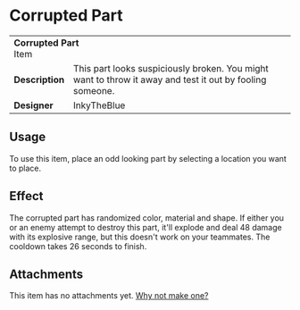# Corrupted Part
<table>
  <tbody>
    <tr>
      <td colspan="2">
        <b>Corrupted Part</b>
        <section>Item</section>
      </td>
    </tr>
    <tr>
      <td>
        <b>Description</b>
      </td>
      <td>This part looks suspiciously broken. You might want to throw it away and test it out by fooling someone.</td>
    </tr>
    <tr>
      <td>
        <b>Designer</b>
      </td>
      <td>InkyTheBlue</td>
    </tr>
  </tbody>
<table>

## Usage
To use this item, place an odd looking part by selecting a location you want to place. 

## Effect
The corrupted part has randomized color, material and shape. If either you or an enemy attempt to destroy this part, it'll explode and deal 48 damage with its explosive range, but this doesn't work on your teammates. The cooldown takes 26 seconds to finish.

## Attachments
This item has no attachments yet. [Why not make one?](https://github.com/DemoDemons/design/issues/new)